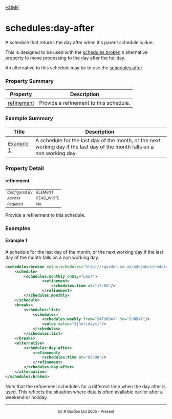[HOME](../../../../README.md)
# schedules:day-after

A schedule that returns the day after when it's
parent schedule is due.


This is designed to be used with the [schedules:broken](../../../../org/oddjob/schedules/schedules/BrokenSchedule.md)'s alternative
property to move processing to the day after the holiday.


An alternative to this schedule may be to use the [schedules:after](../../../../org/oddjob/schedules/schedules/AfterSchedule.md).

### Property Summary

| Property | Description |
| -------- | ----------- |
| [refinement](#propertyrefinement) | Provide a refinement to this schedule. | 


### Example Summary

| Title | Description |
| ----- | ----------- |
| [Example 1](#example1) | A schedule for the last day of the month, or the next working day if the last day of the month falls on a non working day. |


### Property Detail
#### refinement <a name="propertyrefinement"></a>

<table style='font-size:smaller'>
      <tr><td><i>Configured By</i></td><td>ELEMENT</td></tr>
      <tr><td><i>Access</i></td><td>READ_WRITE</td></tr>
      <tr><td><i>Required</i></td><td>No.</td></tr>
</table>

Provide a refinement to this schedule.


### Examples
#### Example 1 <a name="example1"></a>

A schedule for the last day of the month, or the next working day
if the last day of the month falls on a non working day.

```xml
<schedules:broken xmlns:schedules="http://rgordon.co.uk/oddjob/schedules">
    <schedule>
        <schedules:monthly onDay="LAST">
                <refinement>
                    <schedules:time at="17:00"/>
                </refinement>
        </schedules:monthly>
    </schedule>
    <breaks>
        <schedules:list>
            <schedules>
                <schedules:weekly from="SATURDAY" to="SUNDAY"/>
                <value value="${holidays}"/>
            </schedules>
        </schedules:list>        
    </breaks>
    <alternative>
        <schedules:day-after>
            <refinement>
                <schedules:time at="08:00"/>
            </refinement>
        </schedules:day-after>
    </alternative>
</schedules:broken>

```


Note that the refinement schedules for a different time when the day after is
used. This reflects the situation where data is often available earlier after
a weekend or holiday.


-----------------------

<div style='font-size: smaller; text-align: center;'>(c) R Gordon Ltd 2005 - Present</div>
